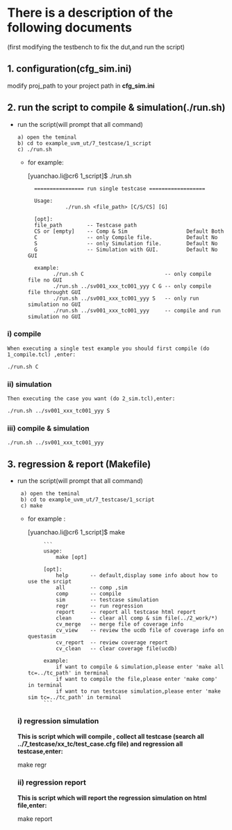 # There is a description of the following documents

(first modifying the testbench to fix the dut,and run the script)

## 1. configuration(cfg_sim.ini)

   modify proj_path to your project path in **cfg_sim.ini**

## 2. run the script to compile & simulation(./run.sh)

   - run the script(will prompt that all command)
       ```
       a) open the teminal 
       b) cd to example_uvm_ut/7_testcase/1_script
       c) ./run.sh
       ```       

        - for example:
        
          [yuanchao.li@cr6 1_script]$ ./run.sh 
                                                                                            
                ================ run single testcase ==================                        
                                                                                               
                Usage:                                                                         
                          ./run.sh <file_path> [C/S/CS] [G]                                
                                                                                               
                [opt]:                                                                         
                file_path        -- Testcase path                                              
                CS or [empty]    -- Comp & Sim                   Default Both                  
                C                -- only Compile file.           Default No                    
                S                -- only Simulation file.        Default No                    
                G                -- Simulation with GUI.         Default No GUI                
                                                                                               
                example:                                                                       
                      ./run.sh C                          -- only compile file no GUI          
                      ./run.sh ../sv001_xxx_tc001_yyy C G -- only compile file throught GUI    
                      ./run.sh ../sv001_xxx_tc001_yyy S   -- only run simulation no GUI        
                      ./run.sh ../sv001_xxx_tc001_yyy     -- compile and run simulation no GUI

   ###    i) compile
    When executing a single test example you should first compile (do 1_compile.tcl) ,enter:
  ```   
  ./run.sh C
  ```
  
   ###    ii) simulation
   
    Then executing the case you want (do 2_sim.tcl),enter:
  ```
  ./run.sh ../sv001_xxx_tc001_yyy S
  ```
   ###    iii) compile & simulation
   ```
   ./run.sh ../sv001_xxx_tc001_yyy 
   ```

## 3. regression & report (Makefile)

- run the script(will prompt that all command)
               
       a) open the teminal 
       b) cd to example_uvm_ut/7_testcase/1_script
       c) make 

     - for example :
         
       [yuanchao.li@cr6 1_script]$ make
            
                ```
                usage:
                    make [opt]                                                                            
                
                [opt]:
                    help       -- default,display some info about how to use the srcipt                     
                    all        -- comp ,sim                                                                 
                    comp       -- compile                                                                   
                    sim        -- testcase simulation                                                       
                    regr       -- run regression                                                            
                    report     -- report all testcase html report                                           
                    clean      -- clear all comp & sim file(../2_work/*)                                    
                    cv_merge   -- merge file of coverage info                                               
                    cv_view    -- review the ucdb file of coverage info on questasim                        
                    cv_report  -- review coverage report                                                    
                    cv_clean   -- clear coverage file(ucdb)                                                 
                
                example:
                    if want to compile & simulation,please enter 'make all tc=../tc_path' in terminal     
                    if want to compile the file,please enter 'make comp' in terminal                      
                    if want to run testcase simulation,please enter 'make sim tc=../tc_path' in terminal   
                ```

   ###    i) regression simulation
     
   **This is script which will compile , collect all testcase (search all ../7_testcase/xx_tc/test_case.cfg file)  and regression all testcase,enter:**
     
     make regr
     

   ###    ii) regression report
    
   **This is script which will report the regression simulation on html file,enter:**
         
     make report
